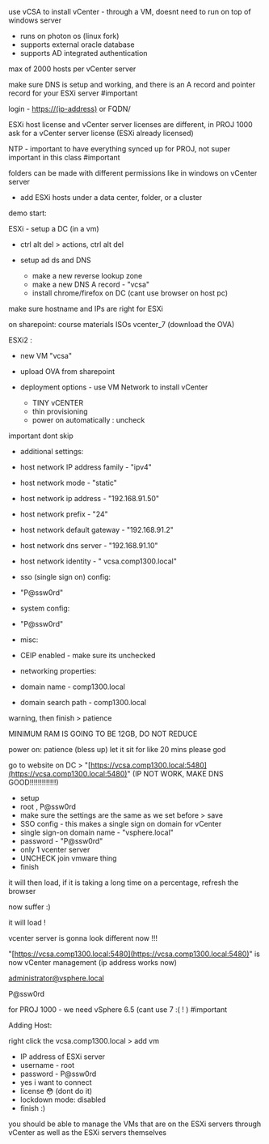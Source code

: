 use vCSA to install vCenter - through a VM, doesnt need to run on top of windows server

- runs on photon os (linux fork)
- supports external oracle database
- supports AD integrated authentication

  

max of 2000 hosts per vCenter server

make sure DNS is setup and working, and there is an A record and pointer record for your ESXi server #important

  

login - [https://(ip-address)](https://(ip-address)) or FQDN/

  

ESXi host license and vCenter server licenses are different, in PROJ 1000 ask for a vCenter server license (ESXi already licensed)

  

NTP - important to have everything synced up for PROJ, not super important in this class #important

  

folders can be made with different permissions like in windows on vCenter server

  

- add ESXi hosts under a data center, folder, or a cluster

  

demo start:

  

ESXi - setup a DC (in a vm)

- ctrl alt del > actions, ctrl alt del
- setup ad ds and DNS
    
    - make a new reverse lookup zone
    - make a new DNS A record - "vcsa"
    - install chrome/firefox on DC (cant use browser on host pc)

make sure hostname and IPs are right for ESXi

  

on sharepoint: course materials ISOs vcenter_7 (download the OVA)

  

ESXi2 :

- new VM "vcsa"
- upload OVA from sharepoint
- deployment options - use VM Network to install vCenter
    
    - TINY vCENTER
    - thin provisioning
    - power on automatically : uncheck
      
    

  

important dont skip

- additional settings:
- host network IP address family - "ipv4"
- host network mode - "static"
- host network ip address - "192.168.91.50"
- host network prefix - "24"
- host network default gateway - "192.168.91.2"
- host network dns server - "192.168.91.10"
- host network identity - " vcsa.comp1300.local"

  

- sso (single sign on) config:
- "P@ssw0rd"

  

- system config:
- "P@ssw0rd"
  
- misc:
- CEIP enabled - make sure its unchecked
  
- networking properties:
- domain name - comp1300.local
- domain search path - comp1300.local

  
  
  

warning, then finish > patience

MINIMUM RAM IS GOING TO BE 12GB, DO NOT REDUCE

  

power on: patience (bless up) let it sit for like 20 mins please god

  

go to website on DC > "[https://vcsa.comp1300.local:5480](https://vcsa.comp1300.local:5480)" (IP NOT WORK, MAKE DNS GOOD!!!!!!!!!!!!!)

- setup
- root , P@ssw0rd
- make sure the settings are the same as we set before > save
- SSO config - this makes a single sign on domain for vCenter
- single sign-on domain name - "vsphere.local"
- password - "P@ssw0rd"
- only 1 vcenter server
- UNCHECK join vmware thing
- finish

it will then load, if it is taking a long time on a percentage, refresh the browser

now suffer :)

it will load !

  

vcenter server is gonna look different now !!!

"[https://vcsa.comp1300.local:5480](https://vcsa.comp1300.local:5480)" is now vCenter management (ip address works now)

administrator@vsphere.local

P@ssw0rd

  

for PROJ 1000 - we need vSphere 6.5 (cant use 7 :( ! ) #important

  

Adding Host:

right click the vcsa.comp1300.local > add vm

- IP address of ESXi server
- username - root
- password - P@ssw0rd
- yes i want to connect
- license 😳 (dont do it)
- lockdown mode: disabled
- finish :)

  

you should be able to manage the VMs that are on the ESXi servers through vCenter as well as the ESXi servers themselves